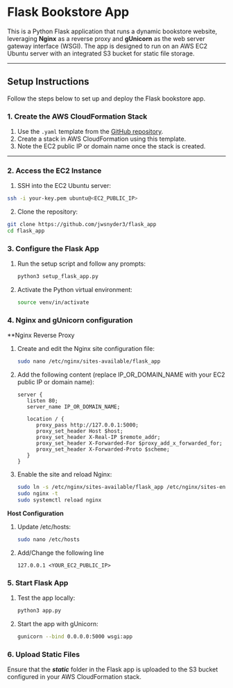 # Flask Bookstore App

This is a Python Flask application that runs a dynamic bookstore website, leveraging **Nginx** as a reverse proxy and **gUnicorn** as the web server gateway interface (WSGI). The app is designed to run on an AWS EC2 Ubuntu server with an integrated S3 bucket for static file storage.

---

## **Setup Instructions**

Follow the steps below to set up and deploy the Flask bookstore app.

### **1. Create the AWS CloudFormation Stack**
1. Use the `.yaml` template from the [GitHub repository](https://github.com/jwsnyder3/flask_app).
2. Create a stack in AWS CloudFormation using this template.
3. Note the EC2 public IP or domain name once the stack is created.

---

### **2. Access the EC2 Instance**
   1. SSH into the EC2 Ubuntu server:
   ```bash
   ssh -i your-key.pem ubuntu@<EC2_PUBLIC_IP>
   ```
   2. Clone the repository:
   ```bash
   git clone https://github.com/jwsnyder3/flask_app
   cd flask_app
   ```
### **3. Configure the Flask App**
   1. Run the setup script and follow any prompts:
      ```bash
      python3 setup_flask_app.py
   3. Activate the Python virtual environment:
      ```bash
      source venv/in/activate

### **4. Nginx and gUnicorn configuration**
   **Nginx Reverse Proxy
   1. Create and edit the Nginx site configuration file:
      ```bash
      sudo nano /etc/nginx/sites-available/flask_app
      ```
   2. Add the following content (replace IP_OR_DOMAIN_NAME with your EC2 public IP or domain name):
      ```nginx
      server {
         listen 80;
         server_name IP_OR_DOMAIN_NAME;

         location / {
            proxy_pass http://127.0.0.1:5000;
            proxy_set_header Host $host;
            proxy_set_header X-Real-IP $remote_addr;
            proxy_set_header X-Forwarded-For $proxy_add_x_forwarded_for;
            proxy_set_header X-Forwarded-Proto $scheme;
         }
      }
      ```
   3. Enable the site and reload Nginx:
      ```bash
      sudo ln -s /etc/nginx/sites-available/flask_app /etc/nginx/sites-enabled
      sudo nginx -t
      sudo systemctl reload nginx
      ```

   **Host Configuration**
   1. Update /etc/hosts:
      ```bash
      sudo nano /etc/hosts
      ```
   2. Add/Change the following line
      ```text
      127.0.0.1 <YOUR_EC2_PUBLIC_IP>
      ```

### **5. Start Flask App**
   1. Test the app locally:
      ```bash
      python3 app.py
      ```
   2. Start the app with gUnicorn:
      ```bash
      gunicorn --bind 0.0.0.0:5000 wsgi:app
      ```

### **6. Upload Static Files**
   Ensure that the ***static*** folder in the Flask app is uploaded to the S3 bucket configured in your AWS CloudFormation stack.
